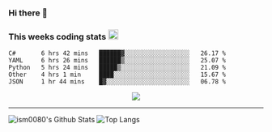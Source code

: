 ### Hi there 👋

<!--START_SECTION:giphy-->
<!--END_SECTION:giphy-->

### This weeks coding stats <img src="https://media1.giphy.com/media/LmNwrBhejkK9EFP504/giphy.gif?cid=ecf05e4723nsktnyyj53u162g7cy5rjqfg6gz06kxdg5y55g&rid=giphy.gif" width="20" height="20" />
<!--START_SECTION:waka-->
```text
C#       6 hrs 42 mins   ██████▓░░░░░░░░░░░░░░░░░░   26.17 % 
YAML     6 hrs 26 mins   ██████▒░░░░░░░░░░░░░░░░░░   25.07 % 
Python   5 hrs 24 mins   █████▒░░░░░░░░░░░░░░░░░░░   21.09 % 
Other    4 hrs 1 min     ████░░░░░░░░░░░░░░░░░░░░░   15.67 % 
JSON     1 hr 44 mins    █▓░░░░░░░░░░░░░░░░░░░░░░░   06.78 % 
```
<!--END_SECTION:waka-->

<!--START_SECTION:comicstrip-->
<p align="center">
 <a href="https://xkcd.com/">
 <img src="https://imgs.xkcd.com/comics/solar_system_cartogram.png" />
</a>
</p>
<!--END_SECTION:comicstrip-->

---

![ism0080's Github Stats](https://github-readme-stats.vercel.app/api?username=ism0080&show_icons=true%hide_border=true&hide=issues)
![Top Langs](https://github-readme-stats.vercel.app/api/top-langs/?username=ism0080&layout=compact)

<!--
**ism0080/ism0080** is a ✨ _special_ ✨ repository because its `README.md` (this file) appears on your GitHub profile.

Here are some ideas to get you started:

- 🔭 I’m currently working on ...
- 🌱 I’m currently learning ...
- 👯 I’m looking to collaborate on ...
- 🤔 I’m looking for help with ...
- 💬 Ask me about ...
- 📫 How to reach me: ...
- 😄 Pronouns: ...
- ⚡ Fun fact: ...
-->
